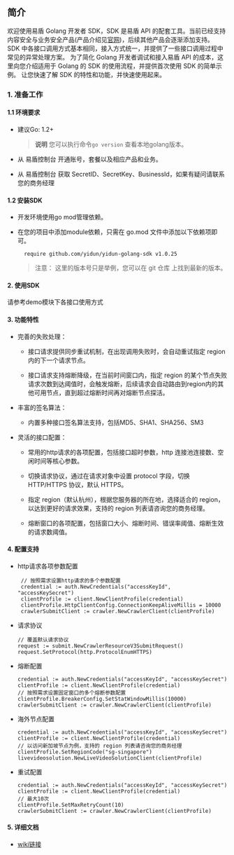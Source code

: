 ## 简介

欢迎使用易盾 Golang 开发者 SDK，SDK 是易盾 API 的配套工具。当前已经支持内容安全与业务安全产品(产品介绍见[官网](https://support.dun.163.com/?locale=zh-CN))，后续其他产品会逐渐添加支持。
SDK 中各接口调用方式基本相同，接入方式统一，并提供了一些接口调用过程中常见的异常处理方案。
为了简化 Golang 开发者调试和接入易盾 API 的成本，这里向您介绍适用于 Golang 的 SDK 的使用流程，并提供首次使用 SDK 的简单示例。
让您快速了解 SDK 的特性和功能，并快速使用起来。

### 1. 准备工作

#### 1.1 环境要求

* 建议Go: 1.2+

  > **说明** 您可以执行命令`go version` 查看本地golang版本。
  >
* 从 易盾控制台 开通账号，套餐以及相应产品和业务。
* 从 易盾控制台 获取 SecretID、SecretKey、BusinessId，如果有疑问请联系您的商务经理

#### 1.2 安装SDK

* 开发环境使用go mod管理依赖。
* 在您的项目中添加module依赖，只需在 go.mod 文件中添加以下依赖项即可。

  ```
    require github.com/yidun/yidun-golang-sdk v1.0.25
  ```

  > 注意： 这里的版本号只是举例，您可以在 git 仓库 上找到最新的版本。
  >

#### 2. 使用SDK

请参考demo模块下各接口使用方式

#### 3. 功能特性

- 完善的失败处理：

  - 接口请求提供同步重试机制，在出现调用失败时，会自动重试指定 region 内的下一个请求节点。

  - 接口请求支持熔断降级，在当前时间窗口内，指定 region 的某个节点失败请求次数到达阈值时，会触发熔断，后续请求会自动路由到region内的其他可用节点，直到超过熔断时间再对熔断节点探活。
- 丰富的签名算法：

  - 内置多种接口签名算法支持，包括MD5、SHA1、SHA256、SM3
- 灵活的接口配置：

  - 常用的http请求的各项配置，包括接口超时参数，http 连接池连接数、空闲时间等核心参数。

  - 切换请求协议，通过在请求对象中设置 protocol 字段，切换 HTTP/HTTPS 协议，默认 HTTPS。

  - 指定 region（默认杭州），根据您服务器的所在地，选择适合的 region，以达到更好的请求效果，支持的 region 列表请咨询您的商务经理。

  - 熔断窗口的各项配置，包括窗口大小、熔断时间、错误率阈值、熔断生效的请求数阈值。

#### 4. 配置支持

* http请求各项参数配置

  ```
   // 按照需求设置http请求的多个参数配置
   credential := auth.NewCredentials("accessKeyId", "accessKeySecret")
   clientProfile := client.NewClientProfile(credential)
   clientProfile.HttpClientConfig.ConnectionKeepAliveMillis = 10000
   crawlerSubmitClient := crawler.NewCrawlerClient(clientProfile)
  ```
* 请求协议
  ```
  // 覆盖默认请求协议
  request := submit.NewCrawlerResourceV3SubmitRequest()
  request.SetProtocol(http.ProtocolEnumHTTPS)
  ```
* 熔断配置

  ```
  credential := auth.NewCredentials("accessKeyId", "accessKeySecret")
  clientProfile := client.NewClientProfile(credential)
  // 按照需求设置固定窗口的多个熔断参数配置
  clientProfile.BreakerConfig.SetStatWindowMillis(10000)
  crawlerSubmitClient := crawler.NewCrawlerClient(clientProfile)
  ```
* 海外节点配置

  ```
  credential := auth.NewCredentials("accessKeyId", "accessKeySecret")
  clientProfile := client.NewClientProfile(credential)
  // 以访问新加坡节点为例，支持的 region 列表请咨询您的商务经理
  clientProfile.SetRegionCode("sg-singapore")
  livevideosolution.NewLiveVideoSolutionClient(clientProfile)
  ```

* 重试配置

  ```
  credential := auth.NewCredentials("accessKeyId", "accessKeySecret")
  clientProfile := client.NewClientProfile(credential)
  // 最大10次
  clientProfile.SetMaxRetryCount(10)
  crawlerSubmitClient := crawler.NewCrawlerClient(clientProfile)
  ```

#### 5. 详细文档
- [wiki链接](https://github.com/yidun/yidun-golang-sdk/wiki)
